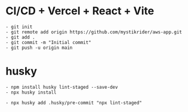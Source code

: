 # CI/CD + Vercel + React + Vite
    - git init
    - git remote add origin https://github.com/mystikrider/aws-app.git
    - git add .
    - git commit -m "Initial commit"
    - git push -u origin main

# husky
    - npm install husky lint-staged --save-dev
    - npx husky install

    - npx husky add .husky/pre-commit "npx lint-staged"

